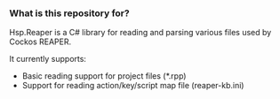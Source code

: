 ### What is this repository for? ###

Hsp.Reaper is a C# library for reading and parsing various files used by Cockos REAPER.

It currently supports:
- Basic reading support for project files (*.rpp)
- Support for reading action/key/script map file (reaper-kb.ini)